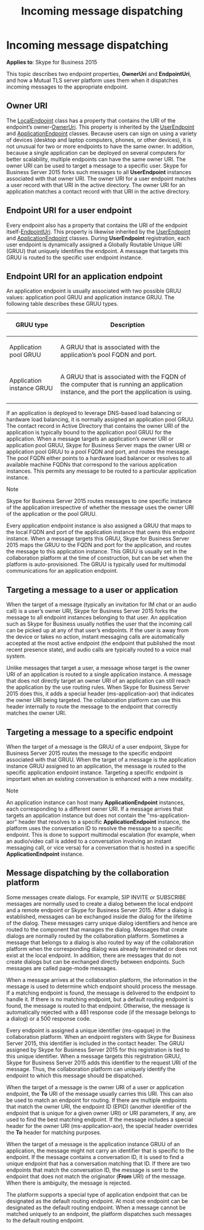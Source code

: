 ﻿---
title: Incoming message dispatching
TOCTitle: Incoming message dispatching
ms:assetid: e0f99fce-57b2-4ff5-8ed4-f4c1e6e99968
ms:mtpsurl: https://msdn.microsoft.com/library/Dn466043(v=office.16)
ms:contentKeyID: 65239982
ms.date: 07/27/2015
mtps_version: v=office.16
---

# Incoming message dispatching

**Applies to**: Skype for Business 2015

This topic describes two endpoint properties, **OwnerUri** and **EndpointUri**, and how a Mutual TLS server platform uses them when it dispatches incoming messages to the appropriate endpoint.

## Owner URI

The [LocalEndpoint](/dotnet/api/microsoft.rtc.collaboration.localendpoint) class has a property that contains the URI of the endpoint’s owner-[OwnerUri](https://msdn.microsoft.com/library/hh385287\(v=office.16\)). This property is inherited by the [UserEndpoint](/dotnet/api/microsoft.rtc.collaboration.userendpoint) and [ApplicationEndpoint](/dotnet/api/microsoft.rtc.collaboration.applicationendpoint) classes. Because users can sign on using a variety of devices (desktop and laptop computers, phones, or other devices), it is not unusual for two or more endpoints to have the same owner. In addition, because a single application can be deployed on several computers for better scalability, multiple endpoints can have the same owner URI. The owner URI can be used to target a message to a specific user. Skype for Business Server 2015 forks such messages to all **UserEndpoint** instances associated with that owner URI. The owner URI for a user endpoint matches a user record with that URI in the active directory. The owner URI for an application matches a contact record with that URI in the active directory.

## Endpoint URI for a user endpoint

Every endpoint also has a property that contains the URI of the endpoint itself-[EndpointUri](https://msdn.microsoft.com/library/hh381014\(v=office.16\)). This property is likewise inherited by the [UserEndpoint](/dotnet/api/microsoft.rtc.collaboration.userendpoint) and [ApplicationEndpoint](/dotnet/api/microsoft.rtc.collaboration.applicationendpoint) classes. During **UserEndpoint** registration, each user endpoint is dynamically assigned a Globally Routable Unique URI (GRUU) that uniquely identifies the endpoint. A message that targets this GRUU is routed to the specific user endpoint instance.

## Endpoint URI for an application endpoint

An application endpoint is usually associated with two possible GRUU values: application pool GRUU and application instance GRUU. The following table describes these GRUU types.

<table>
<thead>
<tr class="header">
<th><p>GRUU type</p></th>
<th><p>Description</p></th>
</tr>
</thead>
<tbody>
<tr class="odd">
<td><p>Application pool GRUU</p></td>
<td><p>A GRUU that is associated with the application’s pool FQDN and port.</p></td>
</tr>
<tr class="even">
<td><p>Application instance GRUU</p></td>
<td><p>A GRUU that is associated with the FQDN of the computer that is running an application instance, and the port the application is using.</p></td>
</tr>
</tbody>
</table>


If an application is deployed to leverage DNS-based load balancing or hardware load balancing, it is normally assigned an application pool GRUU. The contact record in Active Directory that contains the owner URI of the application is typically bound to the application pool GRUU for the application. When a message targets an application’s owner URI or application pool GRUU, Skype for Business Server maps the owner URI or application pool GRUU to a pool FQDN and port, and routes the message. The pool FQDN either points to a hardware load balancer or resolves to all available machine FQDNs that correspond to the various application instances. This permits any message to be routed to a particular application instance.

> [!NOTE]
> Skype for Business Server 2015 routes messages to one specific instance of the application irrespective of whether the message uses the owner URI of the application or the pool GRUU.

Every application endpoint instance is also assigned a GRUU that maps to the local FQDN and port of the application instance that owns this endpoint instance. When a message targets this GRUU, Skype for Business Server 2015 maps the GRUU to the FQDN and port for the application, and routes the message to this application instance. This GRUU is usually set in the collaboration platform at the time of construction, but can be set when the platform is auto-provisioned. The GRUU is typically used for multimodal communications for an application endpoint.

## Targeting a message to a user or application

When the target of a message (typically an invitation for IM chat or an audio call) is a user’s owner URI, Skype for Business Server 2015 forks the message to all endpoint instances belonging to that user. An application such as Skype for Business usually notifies the user that the incoming call can be picked up at any of that user’s endpoints. If the user is away from the device or takes no action, instant messaging calls are automatically accepted at the most active endpoint (the endpoint that published the most recent presence state), and audio calls are typically routed to a voice mail system.

Unlike messages that target a user, a message whose target is the owner URI of an application is routed to a single application instance. A message that does not directly target an owner URI of an application can still reach the application by the use routing rules. When Skype for Business Server 2015 does this, it adds a special header (ms-application-aor) that indicates the owner URI being targeted. The collaboration platform can use this header internally to route the message to the endpoint that correctly matches the owner URI.

## Targeting a message to a specific endpoint

When the target of a message is the GRUU of a user endpoint, Skype for Business Server 2015 routes the message to the specific endpoint associated with that GRUU. When the target of a message is the application instance GRUU assigned to an application, the message is routed to the specific application endpoint instance. Targeting a specific endpoint is important when an existing conversation is enhanced with a new modality.

> [!NOTE]
> An application instance can host many **ApplicationEndpoint** instances, each corresponding to a different owner URI. If a message arrives that targets an application instance but does not contain the "ms-application-aor" header that resolves to a specific **ApplicationEndpoint** instance, the platform uses the conversation ID to resolve the message to a specific endpoint. This is done to support multimodal escalation (for example, when an audio/video call is added to a conversation involving an instant messaging call, or vice versa) for a conversation that is hosted in a specific **ApplicationEndpoint** instance.

## Message dispatching by the collaboration platform

Some messages create dialogs. For example, SIP INVITE or SUBSCRIBE messages are normally used to create a dialog between the local endpoint and a remote endpoint or Skype for Business Server 2015. After a dialog is established, messages can be exchanged inside the dialog for the lifetime of the dialog. These messages carry unique dialog identifiers and hence are routed to the component that manages the dialog. Messages that create dialogs are normally routed by the collaboration platform. Sometimes a message that belongs to a dialog is also routed by way of the collaboration platform when the corresponding dialog was already terminated or does not exist at the local endpoint. In addition, there are messages that do not create dialogs but can be exchanged directly between endpoints. Such messages are called page-mode messages.

When a message arrives at the collaboration platform, the information in the message is used to determine which endpoint should process the message. If a matching endpoint is found, the message is delivered to the endpoint to handle it. If there is no matching endpoint, but a default routing endpoint is found, the message is routed to that endpoint. Otherwise, the message is automatically rejected with a 481 response code (if the message belongs to a dialog) or a 500 response code.

Every endpoint is assigned a unique identifier (ms-opaque) in the collaboration platform. When an endpoint registers with Skype for Business Server 2015, this identifier is included in the contact header. The GRUU assigned by Skype for Business Server 2015 for this registration is tied to this unique identifier. When a message targets this registration GRUU, Skype for Business Server 2015 adds this identifier to the request URI of the message. Thus, the collaboration platform can uniquely identify the endpoint to which this message should be dispatched.

When the target of a message is the owner URI of a user or application endpoint, the **To** URI of the message usually carries this URI. This can also be used to match an endpoint for routing. If there are multiple endpoints that match the owner URI, the endpoint ID (EPID) (another identifier of the endpoint that is unique for a given owner URI) or URI parameters, if any, are used to find the best matching endpoint. If the message includes a special header for the owner URI (ms-application-aor), the special header overrides the **To** header for matching purposes.

When the target of a message is the application instance GRUU of an application, the message might not carry an identifier that is specific to the endpoint. If the message contains a conversation ID, it is used to find a unique endpoint that has a conversation matching that ID. If there are two endpoints that match the conversation ID, the message is sent to the endpoint that does not match the originator (**From** URI) of the message. When there is ambiguity, the message is rejected.

The platform supports a special type of application endpoint that can be designated as the default routing endpoint. At most one endpoint can be designated as the default routing endpoint. When a message cannot be matched uniquely to an endpoint, the platform dispatches such messages to the default routing endpoint.

